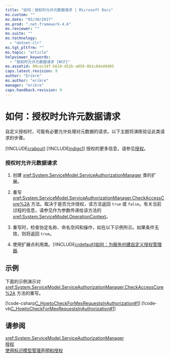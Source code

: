 ```yaml
---
title: "如何：授权时允许元数据请求 | Microsoft Docs"
ms.custom: ""
ms.date: "03/30/2017"
ms.prod: ".net-framework-4.6"
ms.reviewer: ""
ms.suite: ""
ms.technology: 
  - "dotnet-clr"
ms.tgt_pltfrm: ""
ms.topic: "article"
helpviewer_keywords: 
  - "授权时允许元数据请求 [WCF]"
ms.assetid: 90cec34f-b619-452b-a056-8b1c0de49d05
caps.latest.revision: 9
author: "Erikre"
ms.author: "erikre"
manager: "erikre"
caps.handback.revision: 9
---
```

# 如何：授权时允许元数据请求
自定义授权时，可能有必要允许处理对元数据的请求。以下主题将演练验证此类请求的步骤。  
  
 [!INCLUDE[crabout](../../../../includes/crabout-md.md)] [!INCLUDE[indigo1](../../../../includes/indigo1-md.md)] 授权的更多信息，请参见[授权](../../../../docs/framework/wcf/feature-details/authorization-in-wcf.md)。  
  
### 授权时允许元数据请求  
  
1.  创建 <xref:System.ServiceModel.ServiceAuthorizationManager> 类的扩展。  
  
2.  重写 <xref:System.ServiceModel.ServiceAuthorizationManager.CheckAccessCore%2A> 方法。取决于是否允许授权，该方法返回 `true` 或 `false`。有关当前过程的信息，请参见作为参数传递给该方法的 <xref:System.ServiceModel.OperationContext>。  
  
3.  重写时，检查协定名称、命名空间和操作，如在以下示例所示。如果条件无效，则将返回 `true`。  
  
4.  使用扩展点利用类。[!INCLUDE[crdefault](../../../../includes/crdefault-md.md)][如何：为服务创建自定义授权管理器](../../../../docs/framework/wcf/extending/how-to-create-a-custom-authorization-manager-for-a-service.md).  
  
## 示例  
 下面的示例演示对 <xref:System.ServiceModel.ServiceAuthorizationManager.CheckAccessCore%2A> 方法的重写。  
  
 [!code-csharp[C_HowtoCheckForMexRequestsInAuthorization#1](../../../../samples/snippets/csharp/VS_Snippets_CFX/c_howtocheckformexrequestsinauthorization/cs/source.cs#1)]
 [!code-vb[C_HowtoCheckForMexRequestsInAuthorization#1](../../../../samples/snippets/visualbasic/VS_Snippets_CFX/c_howtocheckformexrequestsinauthorization/vb/source.vb#1)]  
  
## 请参阅  
 <xref:System.ServiceModel.ServiceAuthorizationManager>   
 [授权](../../../../docs/framework/wcf/feature-details/authorization-in-wcf.md)   
 [使用标识模型管理声明和授权](../../../../docs/framework/wcf/feature-details/managing-claims-and-authorization-with-the-identity-model.md)